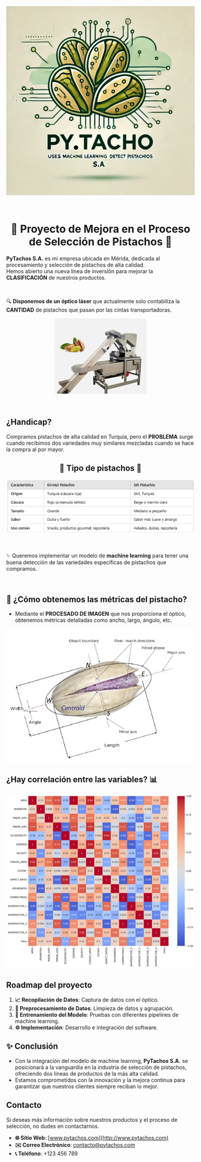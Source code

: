 <div style="text-align: center;">
  <img src="data/images/PyTachoSA.webp" alt="PyTachoSA" />
</div>

&nbsp;

<h1 style="text-align: center;">🌱 Proyecto de Mejora en el Proceso de Selección de Pistachos 🌱</h1>

**PyTachos S.A.** es mi empresa ubicada en Mérida, dedicada al procesamiento y selección de pistachos de alta calidad.  
Hemos abierto una nueva línea de inversión para mejorar la **CLASIFICACIÓN** de nuestros productos.

&nbsp;

🔍 **Disponemos de un óptico láser** que actualmente solo contabiliza la **CANTIDAD** de pistachos que pasan por las cintas transportadoras.

<div style="text-align: center;">
  <img src="data/images/optico.png" alt="Optico_separador" />
</div>

&nbsp;  

## ¿Handicap?

Compramos pistachos de alta calidad en Turquía, pero el **PROBLEMA** surge cuando recibimos dos variedades muy similares mezcladas cuando se hace la compra al por mayor.

<h2 style="text-align: center;">🥜 Tipo de pistachos 🥜</h2>

 <div style="text-align: center;">
  <img src="data/images/tabla_pistachos.png" alt="Tabla_detalles_Pistachos" />
</div>

&nbsp;

✨ Queremos implementar un modelo de **machine learning** para tener una buena detección de las variedades específicas de pistachos que compramos.

&nbsp;

## 🔬 ¿Cómo obtenemos las métricas del pistacho?
- Mediante el **PROCESADO DE IMAGEN** que nos proporciona el óptico, obtenemos métricas detalladas como ancho, largo, ángulo, etc.

<div style="text-align: center;">
  <img src="data/images/dimensiones_pistacho.png" alt="Dimensiones_pistacho" />
</div>

## ¿Hay correlación entre las variables? 📊

<div style="text-align: center;">
  <img src="data/images/heatmap_pistachos.png" alt="Heat_map_correlaciones" />
</div>

## Roadmap del proyecto

1. **📈 Recopilación de Datos**: Captura de datos con el óptico.
2. **🧹 Preprocesamiento de Datos**: Limpieza de datos y agrupación.
3. **🤖 Entrenamiento del Modelo**: Pruebas con diferentes pipelines de machine learning.
4. **⚙️ Implementación**: Desarrollo e integración del software.

## ✨ Conclusión

- Con la integración del modelo de machine learning, **PyTachos S.A.** se posicionará a la vanguardia en la industria de selección de pistachos, ofreciendo dos líneas de productos de la más alta calidad.
- Estamos comprometidos con la innovación y la mejora continua para garantizar que nuestros clientes siempre reciban lo mejor.

## Contacto

Si deseas más información sobre nuestros productos y el proceso de selección, no dudes en contactarnos.

- **🌐 Sitio Web**: [www.pytachos.com](http://www.pytachos.com)
- **✉️ Correo Electrónico**: contacto@pytachos.com
- **📞 Teléfono**: +123 456 789



